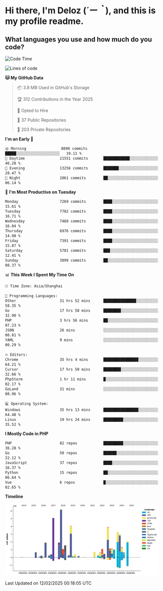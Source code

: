 # **Hi there, I'm Deloz (*´ー｀*), and this is my profile readme.**

## **What languages you use and how much do you code?**

<!--START_SECTION:waka-->
![Code Time](http://img.shields.io/badge/Code%20Time-5%2C649%20hrs%209%20mins-blue)

![Lines of code](https://img.shields.io/badge/From%20Hello%20World%20I%27ve%20Written-44.8%20million%20lines%20of%20code-blue)

**🐱 My GitHub Data** 

> 📦 3.8 MB Used in GitHub's Storage 
 > 
> 🏆 312 Contributions in the Year 2025
 > 
> 💼 Opted to Hire
 > 
> 📜 37 Public Repositories 
 > 
> 🔑 203 Private Repositories 
 > 
**I'm an Early 🐤** 

```text
🌞 Morning                8898 commits        █████░░░░░░░░░░░░░░░░░░░░   19.11 % 
🌆 Daytime                21551 commits       ████████████░░░░░░░░░░░░░   46.28 % 
🌃 Evening                13256 commits       ███████░░░░░░░░░░░░░░░░░░   28.47 % 
🌙 Night                  2861 commits        ██░░░░░░░░░░░░░░░░░░░░░░░   06.14 % 
```
📅 **I'm Most Productive on Tuesday** 

```text
Monday                   7269 commits        ████░░░░░░░░░░░░░░░░░░░░░   15.61 % 
Tuesday                  7782 commits        ████░░░░░░░░░░░░░░░░░░░░░   16.71 % 
Wednesday                7468 commits        ████░░░░░░░░░░░░░░░░░░░░░   16.04 % 
Thursday                 6976 commits        ████░░░░░░░░░░░░░░░░░░░░░   14.98 % 
Friday                   7391 commits        ████░░░░░░░░░░░░░░░░░░░░░   15.87 % 
Saturday                 5781 commits        ███░░░░░░░░░░░░░░░░░░░░░░   12.41 % 
Sunday                   3899 commits        ██░░░░░░░░░░░░░░░░░░░░░░░   08.37 % 
```


📊 **This Week I Spent My Time On** 

```text
🕑︎ Time Zone: Asia/Shanghai

💬 Programming Languages: 
Other                    31 hrs 52 mins      ███████████████░░░░░░░░░░   58.35 % 
Go                       17 hrs 58 mins      ████████░░░░░░░░░░░░░░░░░   32.90 % 
PHP                      3 hrs 56 mins       ██░░░░░░░░░░░░░░░░░░░░░░░   07.23 % 
JSON                     26 mins             ░░░░░░░░░░░░░░░░░░░░░░░░░   00.81 % 
YAML                     9 mins              ░░░░░░░░░░░░░░░░░░░░░░░░░   00.29 % 

🔥 Editors: 
Chrome                   35 hrs 4 mins       ████████████████░░░░░░░░░   64.21 % 
Cursor                   17 hrs 50 mins      ████████░░░░░░░░░░░░░░░░░   32.66 % 
PhpStorm                 1 hr 11 mins        █░░░░░░░░░░░░░░░░░░░░░░░░   02.17 % 
GoLand                   31 mins             ░░░░░░░░░░░░░░░░░░░░░░░░░   00.96 % 

💻 Operating System: 
Windows                  35 hrs 13 mins      ████████████████░░░░░░░░░   64.48 % 
Linux                    19 hrs 24 mins      █████████░░░░░░░░░░░░░░░░   35.52 % 
```

**I Mostly Code in PHP** 

```text
PHP                      82 repos            █████████░░░░░░░░░░░░░░░░   36.28 % 
Go                       50 repos            ██████░░░░░░░░░░░░░░░░░░░   22.12 % 
JavaScript               37 repos            ████░░░░░░░░░░░░░░░░░░░░░   16.37 % 
Python                   15 repos            ██░░░░░░░░░░░░░░░░░░░░░░░   06.64 % 
Vue                      6 repos             █░░░░░░░░░░░░░░░░░░░░░░░░   02.65 % 
```



**Timeline**

![Lines of Code chart](https://raw.githubusercontent.com/deloz/deloz/main/assets/bar_graph.png)


 Last Updated on 12/02/2025 00:18:05 UTC
<!--END_SECTION:waka-->
